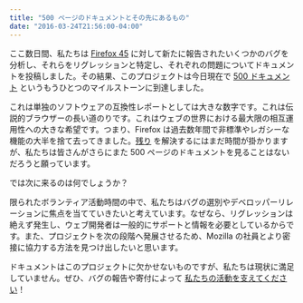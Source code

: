 ```yaml
---
title: "500 ページのドキュメントとその先にあるもの"
date: "2016-03-24T21:56:00-04:00"
---
```

ここ数日間、私たちは [Firefox 45](https://www.fxsitecompat.com/ja/versions/45/) に対して新たに報告されたいくつかのバグを分析し、それらをリグレッションと特定し、それぞれの問題についてドキュメントを投稿しました。その結果、このプロジェクトは今日現在で [500 ドキュメント](https://www.fxsitecompat.com/ja/docs/) というもうひとつのマイルストーンに到達しました。

これは単独のソフトウェアの互換性レポートとしては大きな数字です。これは伝説的ブラウザーの長い道のりです。これはウェブの世界における最大限の相互運用性への大きな希望です。つまり、Firefox は過去数年間で非標準やレガシーな機能の大半を捨て去ってきました。[残り](https://www.fxsitecompat.com/ja/versions/future/) を解決するにはまだ時間が掛かりますが、私たちは皆さんがさらにまた 500 ページのドキュメントを見ることはないだろうと願っています。

では次に来るのは何でしょうか？

限られたボランティア活動時間の中で、私たちはバグの選別やデベロッパーリレーションに焦点を当てていきたいと考えています。なぜなら、リグレッションは絶えず発生し、ウェブ開発者は一般的にサポートと情報を必要としているからです。また、プロジェクトを次の段階へ発展させるため、Mozilla の社員とより密接に協力する方法を見つけ出したいと思います。

ドキュメントはこのプロジェクトに欠かせないものですが、私たちは現状に満足していません。ぜひ、バグの報告や寄付によって [私たちの活動を支えてください](https://www.fxsitecompat.com/ja/contribute/)！
